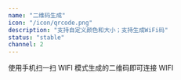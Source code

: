 ```yaml
---
name: "二维码生成"
icon: "/icon/qrcode.png"
description: "支持自定义颜色和大小；支持生成WiFi码"
status: "stable"
channel: 2
---
```


使用手机扫一扫 WIFI 模式生成的二维码即可连接 WIFI
